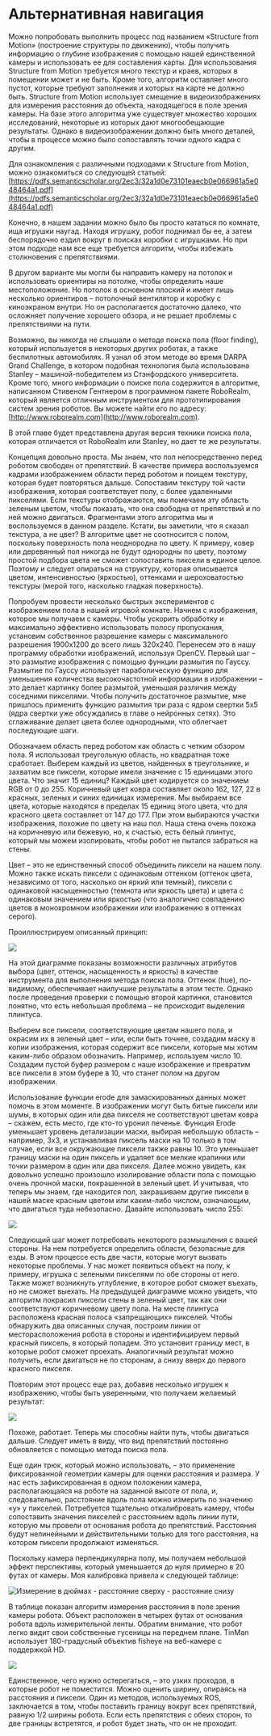 # Альтернативная навигация

Можно попробовать выполнить процесс под названием «Structure from Motion» \(построение структуры по движению\), чтобы получить информацию о глубине изображения с помощью нашей единственной камеры и использовать ее для составления карты. Для использования Structure from Motion требуется много текстур и краев, которых в помещении может и не быть. Кроме того, алгоритм оставляет много пустот, которые требуют заполнения и которых на карте не должно быть. Structure from Motion использует смещение в видеоизображениях для измерения расстояния до объекта, находящегося в поле зрения камеры. На базе этого алгоритма уже существует множество хороших исследований, некоторые из которых дают многообещающие результаты. Однако в видеоизображении должно быть много деталей, чтобы в процессе можно было сопоставлять точки одного кадра с другим.

Для ознакомления с различными подходами к Structure from Motion, можно ознакомиться со следующей статьей: [https://pdfs.semanticscholar.org/2ec3/32a1d0e73101eaecb0e066961a5e048464a1.pdf](https://pdfs.semanticscholar.org/2ec3/32a1d0e73101eaecb0e066961a5e048464a1.pdf)

Конечно, в нашем задании можно было бы просто кататься по комнате, ища игрушки наугад. Находя игрушку, робот поднимал бы ее, а затем беспорядочно ездил вокруг в поисках коробки с игрушками. Но при этом подходе нам все еще требуется алгоритм, чтобы избежать столкновения с препятствиями.

В другом варианте мы могли бы направить камеру на потолок и использовать ориентиры на потолке, чтобы определить наше местоположение. Но потолок в основном плоский и имеет лишь несколько ориентиров – потолочный вентилятор и коробку с киноэкраном внутри. Но он располагается достаточно далеко, что осложняет получение хорошего обзора, и не решает проблемы с препятствиями на пути.

Возможно, вы никогда не слышали о методе поиска пола \(floor finding\), который используется в некоторых других роботах, а также беспилотных автомобилях. Я узнал об этом методе во время DARPA Grand Challenge, в котором подобная технология была использована Stanley – машиной-победителем из Стэнфордского университета. Кроме того, много информации о поиске пола содержится в алгоритме, написанном Стивеном Гентнером в программном пакете RoboRealm, который является отличным инструментом для прототипирования систем зрения роботов. Вы можете найти его по адресу: [http://www.roborealm.com](http://www.roborealm.com).

В этой главе будет представлена другая версия техники поиска пола, которая отличается от RoboRealm или Stanley, но дает те же результаты.

Концепция довольно проста. Мы знаем, что пол непосредственно перед роботом свободен от препятствий. В качестве примера воспользуемся кадрами изображением области перед роботом и поищем текстуру, которая будет повторяться дальше. Сопоставим текстуру той части изображения, которая соответствует полу, с более удаленными пикселями. Если текстуры отображаются, мы помечаем эту область зеленым цветом, чтобы показать, что она свободна от препятствий и по ней можно двигаться. Фрагментами этого алгоритма мы и воспользуемся в данном разделе. Кстати, вы заметили, что я сказал текстура, а не цвет? В алгоритме цвет не соотносится с полом, поскольку поверхность пола неоднородна по цвету. К примеру, ковер или деревянный пол никогда не будут однородны по цвету, поэтому простой подбора цвета не сможет сопоставить пиксели в единое целое. Поэтому и следует опираться на структуру, которая описывается цветом, интенсивностью \(яркостью\), оттенками и шероховатостью текстуры \(мерой того, насколько гладкая поверхность\).

Попробуем провести несколько быстрых экспериментов с изображением пола в нашей игровой комнате. Начнем с изображения, которое мы получаем с камеры. Чтобы ускорить обработку и максимально эффективно использовать полосу пропускания, установим собственное разрешение камеры с максимального разрешения 1900x1200 до всего лишь 320x240. Перенесем это в нашу программу обработки изображений, используя OpenCV. Первый шаг – это размытие изображения с помощью функции размытия по Гауссу. Размытие по Гауссу использует параболическую функцию для уменьшения количества высокочастотной информации в изображении – это делает картинку более размытой, уменьшая различия между соседними пикселями. Чтобы получить достаточное размытие, мне пришлось применить функцию размытия три раза с ядром свертки 5х5 \(ядра свертки уже обсуждались в главе о нейронных сетях\). Это сглаживание делает цвета более однородными, что облегчает последующие шаги.

Обозначаем область перед роботом как область с четким обзором пола. Я использовал треугольную область, но квадратная тоже сработает. Выберем каждый из цветов, найденных в треугольнике, и захватим все пиксели, которые имели значение с 15 единицами этого цвета. Что значит 15 единиц? Каждый цвет кодируется со значением RGB от 0 до 255. Коричневый цвет ковра составляет около 162, 127, 22 в красных, зеленых и синих единицах измерения. Мы выбираем все цвета, которые находятся в пределах 15 единиц этого цвета, что для красного цвета составляет от 147 до 177. При этом выбираются участки изображения, похожие по цвету на наш пол. Наша стена очень похожа на коричневую или бежевую, но, к счастью, есть белый плинтус, который мы можем изолировать, чтобы робот не пытался забраться на стены.

Цвет – это не единственный способ объединить пиксели на нашем полу. Можно также искать пиксели с одинаковым оттенком \(оттенок цвета, независимо от того, насколько он яркий или темный\), пиксели с одинаковой насыщенностью \(темнота или яркость цвета\) и цвета с одинаковым значением или яркостью \(что аналогично совпадению цветов в монохромном изображении или изображению в оттенках серого\).

Проиллюстрируем описанный принцип:

![](.gitbook/assets/2.png)

На этой диаграмме показаны возможности различных атрибутов выбора \(цвет, оттенок, насыщенность и яркость\) в качестве инструмента для выполнения метода поиска пола. Оттенок \(hue\), по-видимому, обеспечивает наилучшие результаты в этом тесте. Однако после проведения проверки с помощью второй картинки, становится понятно, что есть небольшая проблема – не происходит выделения плинтуса.

Выберем все пиксели, соответствующие цветам нашего пола, и окрасим их в зеленый цвет – или, если быть точнее, создадим маску в копии изображения, которая содержит все пиксели, которые мы хотим каким-либо образом обозначить. Например, используем число 10. Создадим пустой буфер размером с наше изображение и превратим все пиксели в этом буфере в 10, что станет полом на другом изображении.

Использование функции erode для замаскированных данных может помочь в этом моменте. В изображении могут быть битые пиксели или шумы, в которых один или два пикселя не соответствуют цветам ковра – скажем, есть место, где кто-то уронил печенье. Функция Erode уменьшает уровень детализации маски, выбирая небольшую область – например, 3x3, и устанавливая пиксель маски на 10 только в том случае, если все окружающие пиксели также равны 10. Это уменьшает границу маски на один пиксель и удаляет все мелкие крапинки или точки размером в один или два пикселя. Далее можно увидеть, как довольно успешно произошло изолирование области пола с помощью очень прочной маски, покрашенной в зеленый цвет. И учитывая, что теперь мы знаем, где находится пол, закрашиваем другие пиксели в нашей маске красным цветом или каким-либо числом, означающим, что двигаться туда небезопасно. Давайте использовать число 255:

![](.gitbook/assets/3.png)

Следующий шаг может потребовать некоторого размышления с вашей стороны. На нем потребуется определить области, безопасные для езды. В этом процессе есть две части, которые могут вызвать некоторые проблемы. У нас может появиться объект на полу, к примеру, игрушка с зелеными пикселями по обе стороны от него. Также может возникнуть углубление, в которое робот сможет въехать, но не сможет выехать. На предыдущей диаграмме можно увидеть, что алгоритм покрасил пиксели стены в зеленый цвет, так как они соответствуют коричневому цвету пола. На месте плинтуса расположена красная полоса «запрещающих» пикселей. Чтобы обнаружить два описанных случая, построим линии от месторасположения робота в стороны и идентифицируем первый красный пиксель, в который попадем. Это установит границу мест, в которые робот сможет проехать. Аналогичный результат можно получить, если двигаться не по сторонам, а снизу вверх до первого красного пикселя.

Повторим этот процесс еще раз, добавив несколько игрушек к изображению, чтобы быть уверенными, что получаем желаемый результат:

![](.gitbook/assets/4.png)

Похоже, работает. Теперь мы способны найти путь, чтобы двигаться дальше. Следует иметь в виду, что вид препятствий постоянно обновляется с помощью метода поиска пола.

Еще один трюк, который можно использовать, – это применение фиксированной геометрии камеры для оценки расстояния и размера. У нас есть зафиксированная в одном положении камера, располагающаяся на роботе на заданной высоте от пола, и, следовательно, расстояние вдоль пола можно измерить по значению «у» у пикселей. Потребуется тщательно откалибровать камеру, чтобы сопоставить значения пикселей с расстоянием вдоль линии пути, которую мы провели от основания робота до препятствий. Расстояния будут нелинейными и действительными только для того расстояния, на котором пиксели продолжают изменяться.

Поскольку камера перпендикулярна полу, мы получаем небольшой эффект перспективы, который уменьшается до нуля примерно в 20 футах от камеры. Моя калибровка привела к следующей таблице:

![&#x418;&#x437;&#x43C;&#x435;&#x440;&#x435;&#x43D;&#x438;&#x435; &#x432; &#x434;&#x44E;&#x439;&#x43C;&#x430;&#x445; - &#x440;&#x430;&#x441;&#x441;&#x442;&#x43E;&#x44F;&#x43D;&#x438;&#x435; &#x441;&#x432;&#x435;&#x440;&#x445;&#x443; - &#x440;&#x430;&#x441;&#x441;&#x442;&#x43E;&#x44F;&#x43D;&#x438;&#x435; &#x441;&#x43D;&#x438;&#x437;&#x443;](.gitbook/assets/5.png)

В таблице показан алгоритм измерения расстояния в поле зрения камеры робота. Объект расположен в четырех футах от основания робота вдоль измерительной ленты. Обратим внимание, что робот легко видит свои собственные гусеницы на переднем плане. TinMan использует 180-градусный объектив fisheye на веб-камере с поддержкой HD.

![](.gitbook/assets/6.png)

Единственное, чего нужно остерегаться, – это узких проходов, в которые робот не поместится. Можно оценить ширину, опираясь на расстояния и пиксели. Один из методов, используемых ROS, заключается в том, чтобы поставить границу вокруг всех препятствий, равную 1/2 ширины робота. Если есть препятствия с обеих сторон, то две границы встретятся, и робот будет знать, что он не проходит.

